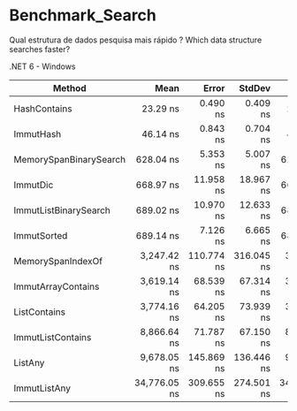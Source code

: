 # Benchmark_Search
Qual estrutura de dados pesquisa mais rápido ? Which data structure searches faster?

.NET 6 - Windows

|                 Method |         Mean |      Error |     StdDev |       Median |  Gen 0 | Allocated |
|----------------------- |-------------:|-----------:|-----------:|-------------:|-------:|----------:|
|           HashContains |     23.29 ns |   0.490 ns |   0.409 ns |     23.08 ns |      - |         - |
|              ImmutHash |     46.14 ns |   0.843 ns |   0.704 ns |     45.88 ns |      - |         - |
| MemorySpanBinarySearch |    628.04 ns |   5.353 ns |   5.007 ns |    627.23 ns |      - |         - |
|               ImmutDic |    668.97 ns |  11.958 ns |  18.967 ns |    662.60 ns |      - |         - |
|  ImmutListBinarySearch |    689.02 ns |  10.970 ns |  12.633 ns |    686.23 ns |      - |         - |
|            ImmutSorted |    689.14 ns |   7.126 ns |   6.665 ns |    688.52 ns |      - |         - |
|      MemorySpanIndexOf |  3,247.42 ns | 110.774 ns | 316.045 ns |  3,095.50 ns |      - |         - |
|     ImmutArrayContains |  3,619.14 ns |  68.539 ns |  67.314 ns |  3,606.90 ns |      - |         - |
|           ListContains |  3,774.16 ns |  64.205 ns |  73.939 ns |  3,736.42 ns |      - |         - |
|      ImmutListContains |  8,866.64 ns |  71.787 ns |  67.150 ns |  8,837.80 ns |      - |         - |
|                ListAny |  9,678.05 ns | 145.869 ns | 136.446 ns |  9,625.16 ns | 0.0305 |     128 B |
|           ImmutListAny | 34,776.05 ns | 309.655 ns | 274.501 ns | 34,900.43 ns |      - |     160 B |
